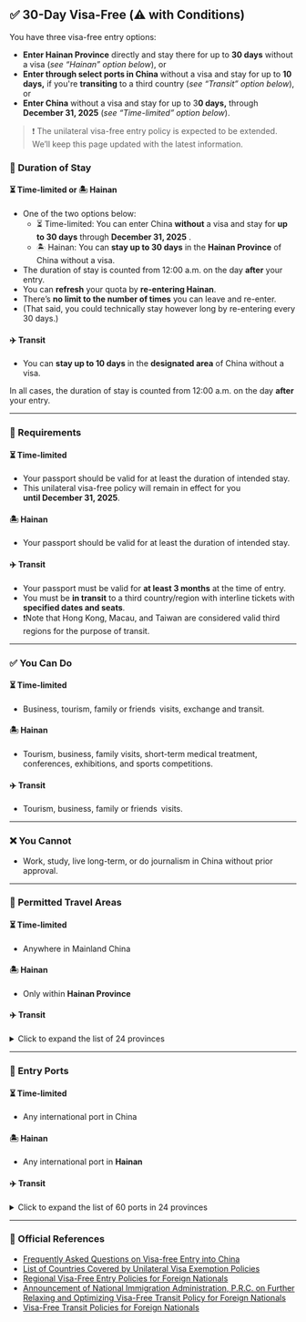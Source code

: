 ## ✅ 30-Day Visa-Free (⚠️ with Conditions)

You have three visa-free entry options:

- **Enter Hainan Province** directly and stay there for up to **30 days** without a visa (*see “Hainan” option below*), or
- **Enter through select ports in China** without a visa and stay for up to **10 days,** if you're **transiting** to a third country (*see “Transit” option below*), or
- **Enter China** without a visa and stay for up to 3**0 days,** through **December 31, 2025** (*see “Time-limited” option below*).

> ❗ The unilateral visa-free entry policy is expected to be extended. We’ll keep this page updated with the latest information.

### 📅 Duration of Stay

####  ⏳ Time-limited or 🏝️ Hainan

- One of the two options below:
    - ⏳ Time-limited: You can enter China **without** a visa and stay for **up to 30 days** through **December 31, 2025** .
    - 🏝️ Hainan: You can **stay up to 30 days** in the **Hainan Province** of China without a visa.
- The duration of stay is counted from 12:00 a.m. on the day **after** your entry.
- You can **refresh** your quota by **re-entering Hainan**.
- There’s **no limit to the number of times** you can leave and re-enter.
- (That said, you could technically stay however long by re-entering every 30 days.)

####  ✈️ Transit

- You can **stay up to 10 days** in the **designated area** of China without a visa.

In all cases, the duration of stay is counted from 12:00 a.m. on the day **after** your entry.

---

### 🛂 Requirements

#### ⏳ Time-limited

- Your passport should be valid for at least the duration of intended stay.
- This unilateral visa-free policy will remain in effect for you **until December 31, 2025**.

#### 🏝️ Hainan

- Your passport should be valid for at least the duration of intended stay.

####  ✈️ Transit

- Your passport must be valid for **at least 3 months** at the time of entry.
- You must be  **in transit** to a third country/region with interline tickets with **specified dates and seats**.
- ❗Note that Hong Kong, Macau, and Taiwan are considered valid third regions for the purpose of transit.

---

### ✅ You Can Do

#### ⏳ Time-limited

- Business, tourism, family or friends visits, exchange and transit.

#### 🏝️ Hainan

- Tourism, business, family visits, short-term medical treatment, conferences, exhibitions, and sports competitions.

####  ✈️ Transit

- Tourism, business, family or friends visits.

---

### ❌ You Cannot

- Work, study, live long-term, or do journalism in China without prior approval.

---

### 📍 Permitted Travel Areas

#### ⏳ Time-limited

- Anywhere in Mainland China

#### 🏝️ Hainan

- Only within **Hainan Province**

#### ✈️ Transit

<details>
<summary>Click to expand the list of 24 provinces</summary>

1. **Anhui**: all cities
2. **Beijing**: all cities
3. **Chongqing**: all cities
4. **Fujian**: Fuzhou, Xiamen
5. **Guangdong**: all cities
6. **Guangxi**: Nanning, Liuzhou, Guilin, Wuzhou, Beihai, Fangchenggang, Qinzhou, Guigang, Yulin, Hezhou, Hechi,Laibin
7. **Guizhou**: all cities
8. **Hainan**: all cities
9. **Hebei**: all cities
10. **Heilongjiang**: Harbin only
11. **Henan**: all cities
12. **Hubei**: all cities
13. **Hunan**: all cities
14. **Jiangsu**: all cities
15. **Jiangxi**: Nanchang, Jingdezhen
16. **Liaoning**: all cities
17. **Shaanxi**: all cities
18. **Shandong**: all cities
19. **Shanghai**: all cities
20. **Shanxi**: Taiyuan, Datong
21. **Sichuan**: Chengdu, Zigong, Luzhou, Deyang, Mianyang, Leshan, Nanchong, Meishan, Yibin, Guang’an, Dazhou, Ya’an, Ziyang
22. **Tianjin**: all cities
23. **Yunnan**: Kunming, Lijiang, Chuxiong, Honghe, Wenshan, Pu'er, Xishuangbanna, Dehong
24. **Zhejiang**: all cities

</details>

---

### 🛬 Entry Ports

#### ⏳ Time-limited

- Any international port in China

#### 🏝️ Hainan

- Any international port in **Hainan**

####  ✈️ Transit

<details>
<summary>Click to expand the list of 60 ports in 24 provinces</summary>

1. **Anhui**
    - Hefei Xinqiao International Airport
    - Huangshan Tunxi International Airport
2. **Beijing**
    - Beijing Capital International Airport
    - Beijing Daxing International Airport
3. **Chongqing**
    - Chongqing Jiangbei International Airport
4. **Fujian**
    - Fuzhou Changle International Airport
    - Xiamen Gaoqi International Airport
    - Quanzhou Jinjiang International Airport
    - Wuyishan Airport
    - Xiamen Port (Passenger)
5. **Guangdong**
    - Guangzhou Baiyun International Airport
    - Shenzhen Bao'an International Airport
    - Jieyang Chaoshan International Airport
    - Nansha Port (Passenger)
    - Shekou Port (Passenger)
6. **Guangxi**
    - Nanning Wuxu International Airport
    - Guilin Liangjiang International Airport
    - Beihai Fucheng Airport
    - Beihai Port (Passenger)
7. **Guizhou**
    - Guiyang Longdongbao International Airport
8. **Hainan**
    - Haikou Meilan International Airport
    - Sanya Phoenix International Airport
9. **Hebei**
    - Shijiazhuang Zhengding International Airport
    - Qinhuangdao Port (Passenger)
10. **Heilongjiang**
    - Harbin Taiping International Airport
11. **Henan**
    - Zhengzhou Xinzheng International Airport
12. **Hubei**
    - Wuhan Tianhe International Airport
13. **Hunan**
    - Changsha Huanghua International Airport
    - Zhangjiajie Hehua International Airport
14. **Jiangsu**
    - Nanjing Lukou International Airport
    - Shuofang International Airport
    - Lianyungang Port (Passenger)
15. **Jiangxi**
    - Nanchang Changbei International Airport
16. **Liaoning**
    - Shenyang Taoxian International Airport
    - Dalian Zhoushuizi International Airport
    - Dalian Port (Passenger)
17. **Shaanxi**
    - Xi'an Xianyang International Airport
18. **Shandong**
    - Jinan Yaoqiang International Airport
    - Qingdao Jiaodong International Airport
    - Yantai Penglai International Airport
    - Weihai Dashuipo International Airport
    - Qingdao Port (Passenger)
19. **Shanghai**
    - Shanghai Hongqiao International Airport
    - Shanghai Pudong International Airport
20. **Shanxi**
    - Taiyuan Wusu International Airport
21. **Sichuan**
    - Chengdu Shuangliu International Airport
    - Chengdu Tianfu International Airport
22. **Tianjin**
    - Tianjin Binhai International Airport
    - Tianjin Port (Passenger)
23. **Yunnan**
    - Kunming Changshui International Airport
    - Lijiang Sanyi International Airport
    - Mohan Railway Port
    - Chuxiong, Honghe, Wenshan, Pu'er, Xishuangbanna, Dehong (associated with Mohan Port)
24. **Zhejiang**
    - Hangzhou Xiaoshan International Airport
    - Ningbo Lishe International Airport
    - Wenzhou Longwan International Airport
    - Yiwu Airport
    - Wenzhou Port (Passenger)
    - Zhoushan Port (Passenger)
</details>

---

### 🔗 Official References

- [Frequently Asked Questions on Visa-free Entry into China](https://www.mfa.gov.cn/wjbzwfwpt/kzx/tzgg/202505/t20250521_11629813.html)
- [List of Countries Covered by Unilateral Visa Exemption Policies](https://en.nia.gov.cn/n147418/n147463/c181350/content.html)
- [Regional Visa-Free Entry Policies for Foreign Nationals](https://en.nia.gov.cn/n147418/n147463/c180637/content.html)
- [Announcement of National Immigration Administration, P.R.C. on Further Relaxing and Optimizing Visa-Free Transit Policy for Foreign Nationals](https://en.nia.gov.cn/n147418/n147468/c178053/content.html)
- [Visa-Free Transit Policies for Foreign Nationals](https://en.nia.gov.cn/n147418/n147463/c156086/content.html)